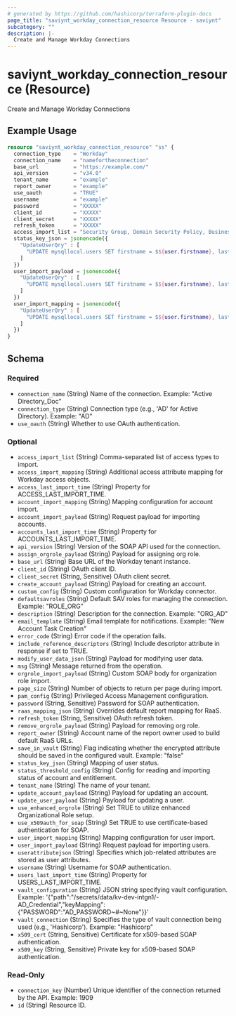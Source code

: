 ```yaml
---
# generated by https://github.com/hashicorp/terraform-plugin-docs
page_title: "saviynt_workday_connection_resource Resource - saviynt"
subcategory: ""
description: |-
  Create and Manage Workday Connections
---
```


# saviynt_workday_connection_resource (Resource)

Create and Manage Workday Connections

## Example Usage

```terraform
resource "saviynt_workday_connection_resource" "ss" {
  connection_type    = "Workday"
  connection_name    = "namefortheconnection"
  base_url           = "https://example.com/"
  api_version        = "v34.0"
  tenant_name        = "example"
  report_owner       = "example"
  use_oauth          = "TRUE"
  username           = "example"
  password           = "XXXXX"
  client_id          = "XXXXX"
  client_secret      = "XXXXX"
  refresh_token      = "XXXXX"
  access_import_list = "Security Group, Domain Security Policy, Business Process Security Policy"
  status_key_json = jsonencode({
    "UpdateUserQry" : [
      "UPDATE mysqllocal.users SET firstname = $${user.firstname}, lastname = $${user.lastname}, departmentname = $${user.departmentname}, displayname = $${user.displayname}, manager = $${user.manager}, orgunitID = $${user.orgunitID}, updatedate = CURRENT_TIMESTAMP WHERE username =$${user.username}"
    ]
  })
  user_import_payload = jsonencode({
    "UpdateUserQry" : [
      "UPDATE mysqllocal.users SET firstname = $${user.firstname}, lastname = $${user.lastname}, departmentname = $${user.departmentname}, displayname = $${user.displayname}, manager = $${user.manager}, orgunitID = $${user.orgunitID}, updatedate = CURRENT_TIMESTAMP WHERE username =$${user.username}"
    ]
  })
  user_import_mapping = jsonencode({
    "UpdateUserQry" : [
      "UPDATE mysqllocal.users SET firstname = $${user.firstname}, lastname = $${user.lastname}, departmentname = $${user.departmentname}, displayname = $${user.displayname}, manager = $${user.manager}, orgunitID = $${user.orgunitID}, updatedate = CURRENT_TIMESTAMP WHERE username =$${user.username}"
    ]
  })
}
```

<!-- schema generated by tfplugindocs -->
## Schema

### Required

- `connection_name` (String) Name of the connection. Example: "Active Directory_Doc"
- `connection_type` (String) Connection type (e.g., 'AD' for Active Directory). Example: "AD"
- `use_oauth` (String) Whether to use OAuth authentication.

### Optional

- `access_import_list` (String) Comma-separated list of access types to import.
- `access_import_mapping` (String) Additional access attribute mapping for Workday access objects.
- `access_last_import_time` (String) Property for ACCESS_LAST_IMPORT_TIME.
- `account_import_mapping` (String) Mapping configuration for account import.
- `account_import_payload` (String) Request payload for importing accounts.
- `accounts_last_import_time` (String) Property for ACCOUNTS_LAST_IMPORT_TIME.
- `api_version` (String) Version of the SOAP API used for the connection.
- `assign_orgrole_payload` (String) Payload for assigning org role.
- `base_url` (String) Base URL of the Workday tenant instance.
- `client_id` (String) OAuth client ID.
- `client_secret` (String, Sensitive) OAuth client secret.
- `create_account_payload` (String) Payload for creating an account.
- `custom_config` (String) Custom configuration for Workday connector.
- `defaultsavroles` (String) Default SAV roles for managing the connection. Example: "ROLE_ORG"
- `description` (String) Description for the connection. Example: "ORG_AD"
- `email_template` (String) Email template for notifications. Example: "New Account Task Creation"
- `error_code` (String) Error code if the operation fails.
- `include_reference_descriptors` (String) Include descriptor attribute in response if set to TRUE.
- `modify_user_data_json` (String) Payload for modifying user data.
- `msg` (String) Message returned from the operation.
- `orgrole_import_payload` (String) Custom SOAP body for organization role import.
- `page_size` (String) Number of objects to return per page during import.
- `pam_config` (String) Privileged Access Management configuration.
- `password` (String, Sensitive) Password for SOAP authentication.
- `raas_mapping_json` (String) Overrides default report mapping for RaaS.
- `refresh_token` (String, Sensitive) OAuth refresh token.
- `remove_orgrole_payload` (String) Payload for removing org role.
- `report_owner` (String) Account name of the report owner used to build default RaaS URLs.
- `save_in_vault` (String) Flag indicating whether the encrypted attribute should be saved in the configured vault. Example: "false"
- `status_key_json` (String) Mapping of user status.
- `status_threshold_config` (String) Config for reading and importing status of account and entitlement.
- `tenant_name` (String) The name of your tenant.
- `update_account_payload` (String) Payload for updating an account.
- `update_user_payload` (String) Payload for updating a user.
- `use_enhanced_orgrole` (String) Set TRUE to utilize enhanced Organizational Role setup.
- `use_x509auth_for_soap` (String) Set TRUE to use certificate-based authentication for SOAP.
- `user_import_mapping` (String) Mapping configuration for user import.
- `user_import_payload` (String) Request payload for importing users.
- `userattributejson` (String) Specifies which job-related attributes are stored as user attributes.
- `username` (String) Username for SOAP authentication.
- `users_last_import_time` (String) Property for USERS_LAST_IMPORT_TIME.
- `vault_configuration` (String) JSON string specifying vault configuration. Example: '{"path":"/secrets/data/kv-dev-intgn1/-AD_Credential","keyMapping":{"PASSWORD":"AD_PASSWORD~#~None"}}'
- `vault_connection` (String) Specifies the type of vault connection being used (e.g., 'Hashicorp'). Example: "Hashicorp"
- `x509_cert` (String, Sensitive) Certificate for x509-based SOAP authentication.
- `x509_key` (String, Sensitive) Private key for x509-based SOAP authentication.

### Read-Only

- `connection_key` (Number) Unique identifier of the connection returned by the API. Example: 1909
- `id` (String) Resource ID.
